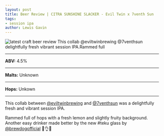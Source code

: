 ```yaml
---
layout: post
title: Beer Review | CITRA SUNSHINE SLACKER - Evil Twin x 7venth Sun
tags: 
- session ipa
author: Lewis Gavin
---
```


![latest craft beer review This collab @eviltwinbrewing @7venthsun delightfully fresh vibrant session IPA.Rammed full](https://www.lewisgavin.co.uk/beermeupplease/images/2018-10-10-beer-review-this-collab-@eviltwinbrewing-@7venthsun-delightfully-fresh-vibrant-session-iparammed-full.png)

***
**ABV:** 4.5%

***
**Malts:**   Unknown

***
**Hops:**    Unkown

***

This collab between [@eviltwinbrewing](https://instagram.com/eviltwinbrewing) and [@7venthsun](https://instagram.com/7venthsun) was a delightfully fresh and vibrant session IPA.

Rammed full of hops with a fresh lemon and slightly fruity background. Another easy drinker made better by the new #teku glass by [@brewdogofficial](https://instagram.com/brewdogofficial) 🙌👌🍻


